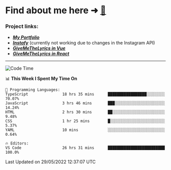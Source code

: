# Find about me here ➜ [🧑](https://pauabella.dev)

### Project links:
- ***[My Portfolio](https://pauabella.dev)***
- ***[Instafy](https://instafy.me)*** (currently not working due to changes in the Instagram API)
- ***[GiveMeTheLyrics in Vue](https://lyrics.pauabella.dev)***
- ***[GiveMeTheLyrics in React](https://pauabella.dev/GiveMeTheLyrics)***

---
<!--START_SECTION:waka-->
![Code Time](http://img.shields.io/badge/Code%20Time-1%2C103%20hrs%2037%20mins-blue)

📊 **This Week I Spent My Time On** 

```text
💬 Programming Languages: 
TypeScript               18 hrs 35 mins      █████████████████░░░░░░░░   70.07% 
JavaScript               3 hrs 46 mins       ███░░░░░░░░░░░░░░░░░░░░░░   14.24% 
HTML                     2 hrs 30 mins       ██░░░░░░░░░░░░░░░░░░░░░░░   9.48% 
CSS                      1 hr 25 mins        █░░░░░░░░░░░░░░░░░░░░░░░░   5.37% 
YAML                     10 mins             ░░░░░░░░░░░░░░░░░░░░░░░░░   0.64%

🔥 Editors: 
VS Code                  26 hrs 31 mins      █████████████████████████   100.0%

```


 Last Updated on 29/05/2022 12:37:07 UTC
<!--END_SECTION:waka-->
